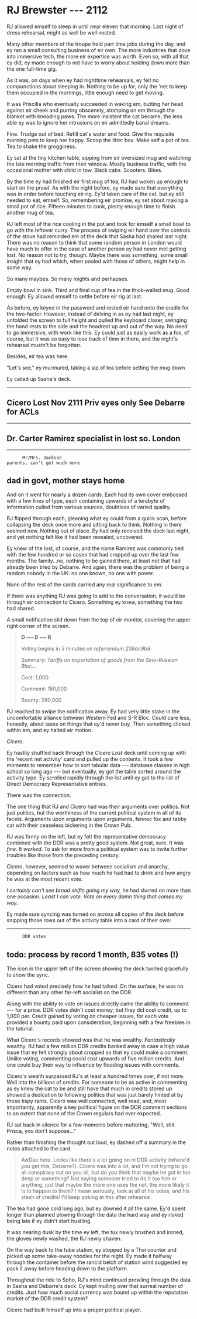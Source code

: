 # RJ Brewster --- 2112

RJ allowed emself to sleep in until near eleven that morning. Last night of dress rehearsal, might as well be well-rested.

Many other members of the troupe held part time jobs during the day, and ey ran a small consulting business of eir own. The more industries that dove into immersive tech, the more eir expertise was worth. Even so, with all that ey did, ey made enough to not have to worry about holding down more than the one full-time gig.

As it was, on days when ey had nighttime rehearsals, ey felt no compunctions about sleeping in. Nothing to be up for, only the 'net to keep them occupied in the mornings, little enough need to get moving.

It was Priscilla who eventually succeeded in waking em, butting her head against eir cheek and purring obscenely, stomping on em through the blanket with kneading paws. The more insistent the cat became, the less able ey was to ignore her intrusions on eir admittedly banal dreams.

Fine. Trudge out of bed. Refill cat's water and food. Give the requisite morning pets to keep her happy. Scoop the litter box. Make self a pot of tea. Tea to shake the grogginess.

Ey sat at the tiny kitchen table, sipping from eir oversized mug and watching the late morning traffic from their window. Mostly business traffic, with the occasional mother with child in tow. Black cabs. Scooters. Bikes.

By the time ey had finished eir first mug of tea, RJ had woken up enough to start on the prowl. As with the night before, ey made sure that everything was in order before touching eir rig. Ey'd taken care of the cat, but ey still needed to eat, emself. So, remembering eir promise, ey set about making a small pot of rice. Fifteen minutes to cook, plenty enough time to finish another mug of tea.

RJ left most of the rice cooling in the pot and took for emself a small bowl to go with the leftover curry. The process of swiping eir hand over the controls of the stove had reminded em of the deck that Sasha had shared last night. There was no reason to think that some random person in London would have much to offer in the case of another person ey had never met getting lost. No reason not to try, though. Maybe there was something, some small insight that ey had which, when pooled with those of others, might help in some way.

So many maybes. So many mights and perhapses.

Empty bowl in sink. Third and final cup of tea in the thick-walled mug. Good enough. Ey allowed emself to settle before eir rig at last.

As before, ey keyed in the password and rested eir hand onto the cradle for the two-factor. However, instead of delving in as ey had last night, ey unfolded the screen to full height and pulled the keyboard closer, swinging the hand rests to the side and the headrest up and out of the way. No need to go immersive, with work like this. Ey could just as easily work as a fox, of course, but it was so easy to lose track of time in there, and the night's rehearsal mustn't be forgotten.

Besides, eir tea was here.

"Let's see," ey murmured, taking a sip of tea before setting the mug down

Ey called up Sasha's deck.

  ----------------------
   Cicero Lost Nov 2111
      Priv eyes only
   See Debarre for ACLs
  ----------------------

  --------------------
   Dr. Carter Ramirez
   specialist in lost
       so. London
  --------------------

  --------------------------------
          Mr/Mrs. Jackson
    parents, can't get much more
   dad in govt, mother stays home
  --------------------------------

And on it went for nearly a dozen cards. Each had its own cover embossed with a few lines of type, each containing upwards of a terabyte of information culled from various sources, doubtless of varied quality.

RJ flipped through each, gleaning what ey could from a quick scan, before collapsing the deck once more and sitting back to think. Nothing in there seemed new. Nothing out of place. Ey had only received the deck last night, and yet nothing felt like it had been revealed, uncovered.

Ey knew of the lost, of course, and the name Ramirez was commonly tied with the few hundred or so cases that had cropped up over the last few months. The family...no, nothing to be gained there, at least not that had already been tried by Debarre. And again, there was the problem of being a random nobody in the UK: no one known, no one with power.

None of the rest of the cards carried any real significance to em.

If there was anything RJ was going to add to the conversation, it would be through eir connection to Cicero. Something ey knew, something the two had shared.

A small notification slid down from the top of eir monitor, covering the upper right corner of the screen.

> **D --- D --- R**
>
> Voting begins in *5* minutes on *referrendum 238ac9b8*:
>
> Summary: *Tariffs on importation of goods from the Sino-Russian Bloc...*
>
> Cost: 1,000
>
> Comment: 150,000
>
> Bounty: 280,000

RJ reached to swipe the notification away. Ey had very little stake in the uncomfortable alliance between Western Fed and S-R Bloc. Could care less, honestly, about taxes on things that ey'd never buy. Then something clicked within em, and ey halted eir motion.

*Cicero.*

Ey hastily shuffled back through the *Cicero Lost* deck until coming up with the 'recent net activity' card and pulled up the contents. It took a few moments to remember how to sort tabular data --- database classes in high school so long ago --- but eventually, ey got the table sorted around the activity type. Ey scrolled rapidly through the list until ey got to the list of Direct Democracy Representative entries.

There was the connection.

The one thing that RJ and Cicero had was their arguments over politics. Not just politics, but the worthiness of the current political system in all of its facets. Arguments upon arguments upon arguments, fennec fox and tabby cat with their ceaseless bickering in the Crown Pub.

RJ was firmly on the left, but ey felt the representative democracy combined with the DDR was a pretty good system. Not great, sure. It was *fine*. It *worked*. To ask for more from a political system was to invite further troubles like those from the preceding century.

Cicero, however, seemed to waver between socialism and anarchy, depending on factors such as how much he had had to drink and how angry he was at the most recent vote.

*I certainly can't see broad shifts going my way,* he had slurred on more than one occasion. *Least I can vote. Vote on every damn thing that comes my way.*

Ey made sure syncing was turned on across all copies of the deck before snipping those rows out of the activity table into a card of their own:

  -------------------------
          DDR votes
   todo: process by record
   1 month, 835 votes (!)
  -------------------------

The icon in the upper left of the screen showing the deck twirled gracefully to show the sync.

Cicero had voted precisely how he had talked. On the surface, he was no different than any other far-left socialist on the DDR.

Along with the ability to vote on issues directly came the ability to comment --- for a price. DDR votes didn't cost money, but they did cost credit, up to 1,000 per. Credit gained by voting on cheaper issues, for each vote provided a bounty paid upon consideration, beginning with a few freebies in the tutorial.

What Cicero's records showed was that he was wealthy. *Fantastically* wealthy. RJ had a few million DDR credits banked away in case a high value issue that ey felt strongly about cropped so that ey could make a comment. Unlike voting, commenting could cost upwards of five million credits. And one could buy their way to influence by flooding issues with comments.

Cicero's wealth surpassed RJ's at least a hundred times over, if not more. Well into the billions of credits. For someone to be as active in commenting as ey knew the cat to be and still have that much in credits stored up showed a dedication to following politics that was just barely hinted at by those tispy rants. Cicero was well connected, well read, and, most importantly, apparently a key political figure on the DDR comment sections to an extent that none of the Crown regulars had ever expected.

RJ sat back in silence for a few moments before muttering, "Well, shit. Prisca, you don't suppose..."

Rather than finishing the thought out loud, ey dashed off a summary in the notes attached to the card.

> AwDae here. Looks like there's a lot going on in DDR activity (where'd you get this, Debarre?). Cicero was into a lot, and I'm not trying to go all conspiracy nut on you all, but do you think that maybe he got in too deep or something? Not saying someone tried to do it too him or anything, just that maybe the more one uses the net, the more likely it is to happen to them? I mean seriously, look at all of his votes, and his stash of credits! I'll keep poking at this after rehearsal.

The tea had gone cold long ago, but ey downed it all the same. Ey'd spent longer than planned plowing through the data the hard way and ey risked being late if ey didn't start hustling.

It was nearing dusk by the time ey left, the tux newly brushed and ironed, the gloves newly washed, the RJ newly shaven.

On the way back to the tube station, ey stopped by a Thai counter and picked up some take-away noodles for the night. Ey made it halfway through the container before the rancid belch of station wind suggested ey pack it away before heading down to the platform.

Throughout the ride to Soho, RJ's mind continued prowling through the data in Sasha and Debarre's deck. Ey kept mulling over that surreal number of credits. Just how much social currency was bound up within the reputation market of the DDR credit system?

Cicero had built himself up into a proper political player.
